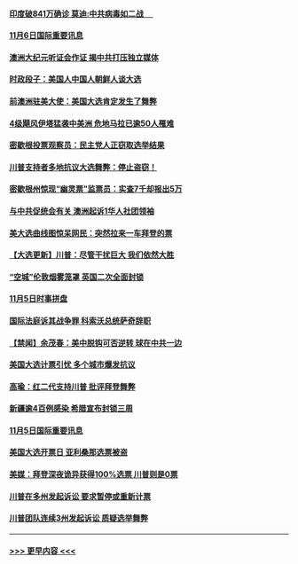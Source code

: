 #### [印度破841万确诊 莫迪:中共病毒如二战  　](../pages/prog202/a102980750.md?t=11070451) 
#### [11月6日国际重要讯息](../pages/prog202/a102980583.md?t=11070451) 
#### [澳洲大纪元听证会作证 揭中共打压独立媒体](../pages/prog202/a102980509.md?t=11070451) 
#### [时政段子：美国人中国人朝鲜人谈大选](../pages/prog202/a102980510.md?t=11070451) 
#### [前澳洲驻美大使：美国大选肯定发生了舞弊](../pages/prog202/a102980492.md?t=11070451) 
#### [4级飓风伊塔猛袭中美洲 危地马拉已逾50人罹难](../pages/prog202/a102980382.md?t=11070451) 
#### [密歇根投票观察员：民主党人正窃取选举结果](../pages/prog202/a102980312.md?t=11070451) 
#### [川普支持者多地抗议大选舞弊：停止盗窃！](../pages/prog202/a102980292.md?t=11070451) 
#### [密歇根州惊现“幽灵票”监票员：实查7千却报出5万](../pages/prog202/a102980278.md?t=11070451) 
#### [与中共促统会有关 澳洲起诉1华人社团领袖](../pages/prog202/a102979677.md?t=11070451) 
#### [美大选曲线图惊呆网民：突然拉来一车拜登的票](../pages/prog202/a102980229.md?t=11070451) 
#### [【大选更新】川普：尽管干扰巨大 我们依然大胜](../pages/prog202/a102977799.md?t=11070451) 
#### [“空城”伦敦烟雾笼罩 英国二次全面封锁](../pages/prog202/a102980064.md?t=11070451) 
#### [11月5日时事拼盘](../pages/prog202/a102980038.md?t=11070451) 
#### [国际法庭诉其战争罪 科索沃总统萨奇辞职](../pages/prog202/a102980029.md?t=11070451) 
#### [【禁闻】余茂春：美中脱钩可否逆转 球在中共一边](../pages/prog202/a102980003.md?t=11070451) 
#### [美国大选计票引忧 多个城市爆发抗议](../pages/prog202/a102979891.md?t=11070451) 
#### [高瑜：红二代支持川普 批评拜登舞弊](../pages/prog202/a102979889.md?t=11070451) 
#### [新疆逾4百例感染 希腊宣布封锁三周](../pages/prog202/a102979895.md?t=11070451) 
#### [11月5日国际重要讯息](../pages/prog202/a102979704.md?t=11070451) 
#### [美国大选开票日 亚利桑那选票被盗](../pages/prog202/a102979625.md?t=11070451) 
#### [美媒：拜登深夜诡异获得100%选票 川普则是0票](../pages/prog202/a102979562.md?t=11070451) 
#### [川普在多州发起诉讼 要求暂停或重新计票](../pages/prog202/a102979483.md?t=11070451) 
#### [川普团队连续3州发起诉讼 质疑选举舞弊](../pages/prog202/a102979462.md?t=11070451) 

----
#### [ >>> 更早内容 <<< ](../indexes/prog202-earlier.md)
